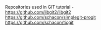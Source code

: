 Repositories used in GIT tutorial -  
https://github.com/libgit2/libgit2  
https://github.com/schacon/simplegit-progit  
https://github.com/schacon/ticgit  